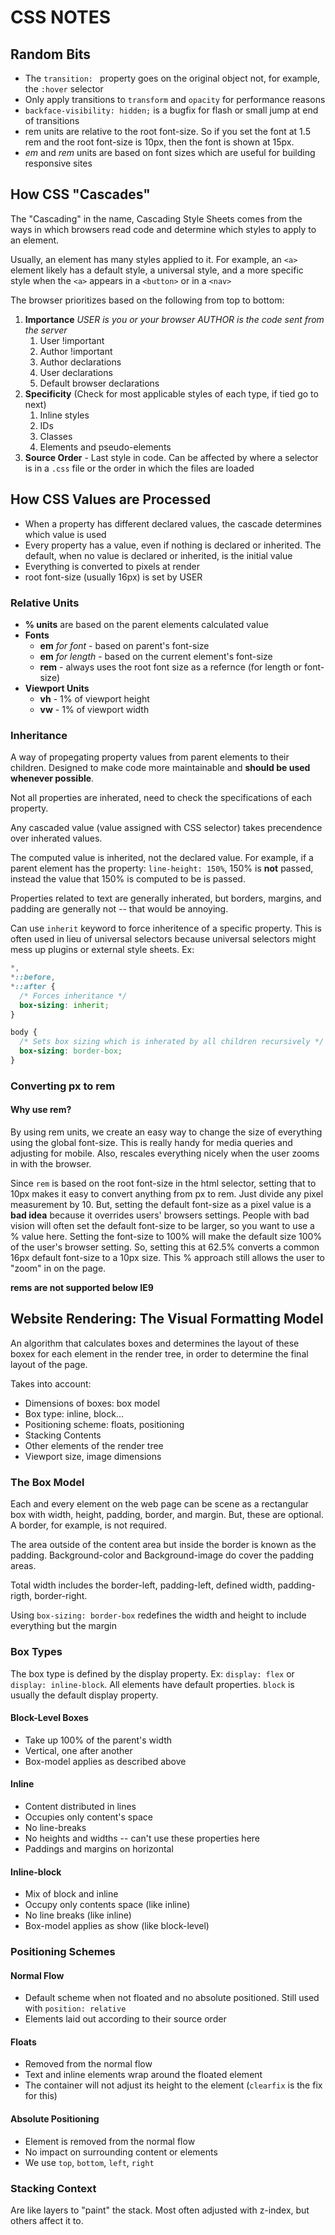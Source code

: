 # CSS NOTES

## Random Bits

- The `transition: ` property goes on the original object not, for example, the `:hover` selector
- Only apply transitions to `transform` and `opacity` for performance reasons
- `backface-visibility: hidden;` is a bugfix for flash or small jump at end of transitions
- rem units are relative to the root font-size. So if you set the font at 1.5 rem and the root font-size is 10px, then the font is shown at 15px.
- *em* and *rem* units are based on font sizes which are useful for building responsive sites

## How CSS "Cascades"

The "Cascading" in the name, Cascading Style Sheets comes from the ways in which browsers read code and determine which styles to apply to an element.

Usually, an element has many styles applied to it. For example, an `<a>` element likely has a default style, a universal style, and a more specific style when the `<a>` appears in a `<button>` or in a `<nav>`

The browser prioritizes based on the following from top to bottom:

1. **Importance**
   *USER is you or your browser*
   *AUTHOR is the code sent from the server*   
   1. User !important
   2. Author !important
   3. Author declarations
   4. User declarations
   5. Default browser declarations
2. **Specificity** (Check for most applicable styles of each type, if tied go to next)
   1. Inline styles
   2. IDs
   3. Classes
   4. Elements and pseudo-elements
3. **Source Order** - Last style in code. Can be affected by where a selector is in a `.css` file or the order in which the files are loaded

## How CSS Values are Processed

- When a property has different declared values, the cascade determines which value is used
- Every property has a value, even if nothing is declared or inherited. The default, when no value is declared or inherited, is the initial value
- Everything is converted to pixels at render
- root font-size (usually 16px) is set by USER

### Relative Units

- **% units** are based on the parent elements calculated value
- **Fonts**
  - **em** *for font* - based on parent's font-size
  - **em** *for length* - based on the current element's font-size
  - **rem** - always uses the root font size as a refernce (for length or font-size)
- **Viewport Units**
  - **vh** - 1% of viewport height
  - **vw** - 1% of viewport width

### Inheritance

A way of propegating property values from parent elements to their children. Designed to make code more maintainable and **should be used whenever possible**.

Not all properties are inherated, need to check the specifications of each property. 

Any cascaded value (value assigned with CSS selector) takes precendence over inherated values.

The computed value is inherited, not the declared value. For example, if a parent element has the property: `line-height: 150%`, 150% is **not** passed, instead the value that 150% is computed to be is passed.


Properties related to text are generally inherated, but borders, margins, and padding are generally not -- that would be annoying.

Can use `inherit` keyword to force inheritence of a specific property. This is often used in lieu of universal selectors because universal selectors might mess up plugins or external style sheets. Ex:
```css
*,
*::before,
*::after {
  /* Forces inheritance */
  box-sizing: inherit;
}

body {
  /* Sets box sizing which is inherated by all children recursively */
  box-sizing: border-box;
}
```

### Converting px to rem

#### Why use rem?

By using rem units, we create an easy way to change the size of everything using the global font-size. This is really handy for media queries and adjusting for mobile. Also, rescales everything nicely when the user zooms in with the browser.

Since `rem` is based on the root font-size in the html selector, setting that to 10px makes it easy to convert anything from px to rem. Just divide any pixel measurement by 10. But, setting the default font-size as a pixel value is a **bad idea** because it overrides users' browsers settings. People with bad vision will often set the default font-size to be larger, so you want to use a % value here. Setting the font-size to 100% will make the default size 100% of the user's browser setting. So, setting this at 62.5% converts a common 16px default font-size to a 10px size. This % approach still allows the user to "zoom" in on the page.

**rems are not supported below IE9**

## Website Rendering: The Visual Formatting Model

An algorithm that calculates boxes and determines the layout of these boxex for each element in the render tree, in order to determine the final layout of the page.

Takes into account:

- Dimensions of boxes: box model
- Box type: inline, block...
- Positioning scheme: floats, positioning
- Stacking Contents
- Other elements of the render tree
- Viewport size, image dimensions

### The Box Model

Each and every element on the web page can be scene as a rectangular box with width, height, padding, border, and margin. But, these are optional. A border, for example, is not required.

The area outside of the content area but inside the border is known as the padding. Background-color and Background-image do cover the padding areas.

Total width includes the border-left, padding-left, defined width, padding-rigth, border-right.

Using `box-sizing: border-box` redefines the width and height to include everything but the margin

### Box Types

The box type is defined by the display property. Ex: `display: flex` or `display: inline-block`. All elements have default properties. `block` is usually the default display property.

#### Block-Level Boxes

- Take up 100% of the parent's width
- Vertical, one after another
- Box-model applies as described above

#### Inline

- Content distributed in lines
- Occupies only content's space
- No line-breaks
- No heights and widths -- can't use these properties here
- Paddings and margins on horizontal

#### Inline-block

- Mix of block and inline
- Occupy only contents space (like inline)
- No line breaks (like inline)
- Box-model applies as show (like block-level)

### Positioning Schemes

#### Normal Flow

- Default scheme when not floated and no absolute positioned. Still used with `position: relative`
- Elements laid out according to their source order

#### Floats

- Removed from the normal flow
- Text and inline elements wrap around the floated element
- The container will not adjust its height to the element (`clearfix` is the fix for this)

#### Absolute Positioning

- Element is removed from the normal flow
- No impact on surrounding content or elements
- We use `top`, `bottom`, `left`, `right`

### Stacking Context

Are like layers to "paint" the stack. Most often adjusted with z-index, but others affect it to.

